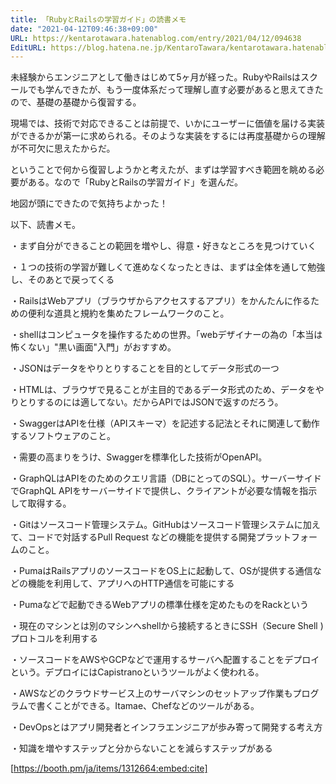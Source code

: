 ```yaml
---
title: 「RubyとRailsの学習ガイド」の読書メモ
date: "2021-04-12T09:46:38+09:00"
URL: https://kentarotawara.hatenablog.com/entry/2021/04/12/094638
EditURL: https://blog.hatena.ne.jp/KentaroTawara/kentarotawara.hatenablog.com/atom/entry/26006613715023539
---
```


未経験からエンジニアとして働きはじめて5ヶ月が経った。RubyやRailsはスクールでも学んできたが、もう一度体系だって理解し直す必要があると思えてきたので、基礎の基礎から復習する。

現場では、技術で対応できることは前提で、いかにユーザーに価値を届ける実装ができるかが第一に求められる。そのような実装をするには再度基礎からの理解が不可欠に思えたからだ。

ということで何から復習しようかと考えたが、まずは学習すべき範囲を眺める必要がある。なので「RubyとRailsの学習ガイド」を選んだ。

地図が頭にできたので気持ちよかった！

以下、読書メモ。

・まず自分ができることの範囲を増やし、得意・好きなところを見つけていく

・１つの技術の学習が難しくて進めなくなったときは、まずは全体を通して勉強し、そのあとで戻ってくる

・RailsはWebアプリ（ブラウザからアクセスするアプリ）をかんたんに作るための便利な道具と規約を集めたフレームワークのこと。

・shellはコンピュータを操作するための世界。「webデザイナーの為の「本当は怖くない」"黒い画面"入門」がおすすめ。

・JSONはデータをやりとりすることを目的としてデータ形式の一つ

・HTMLは、ブラウザで見ることが主目的であるデータ形式のため、データをやりとりするのには適してない。だからAPIではJSONで返すのだろう。

・SwaggerはAPIを仕様（APIスキーマ）を記述する記法とそれに関連して動作するソフトウェアのこと。

・需要の高まりをうけ、Swaggerを標準化した技術がOpenAPI。

・GraphQLはAPIをのためのクエリ言語（DBにとってのSQL）。サーバーサイドでGraphQL APIをサーバーサイドで提供し、クライアントが必要な情報を指示して取得する。

・Gitはソースコード管理システム。GitHubはソースコード管理システムに加えて、コードで対話するPull Request などの機能を提供する開発プラットフォームのこと。

・PumaはRailsアプリのソースコードをOS上に起動して、OSが提供する通信などの機能を利用して、アプリへのHTTP通信を可能にする

・Pumaなどで起動できるWebアプリの標準仕様を定めたものをRackという

・現在のマシンとは別のマシンへshellから接続するときにSSH（Secure Shell )プロトコルを利用する

・ソースコードをAWSやGCPなどで運用するサーバへ配置することをデプロイという。デプロイにはCapistranoというツールがよく使われる。

・AWSなどのクラウドサービス上のサーバマシンのセットアップ作業もプログラムで書くことができる。Itamae、Chefなどのツールがある。

・DevOpsとはアプリ開発者とインフラエンジニアが歩み寄って開発する考え方


・知識を増やすステップと分からないことを減らすステップがある

[https://booth.pm/ja/items/1312664:embed:cite]

